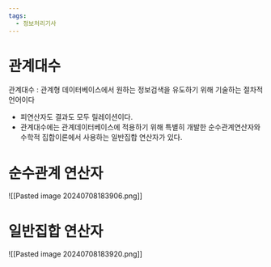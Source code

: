 ```yaml
---
tags:
  - 정보처리기사
---
```

# 관계대수

관계대수 : 관계형 데이터베이스에서 원하는 정보검색을 유도하기 위해 기술하는 절차적 언어이다

- 피연산자도 결과도 모두 릴레이션이다.
- 관계대수에는 관계데이터베이스에 적용하기 위해 특별히 개발한 순수관계연산자와 수학적 집합이론에서 사용하는 일반집합 연산자가 있다. 

# 순수관계 연산자

![[Pasted image 20240708183906.png]]
# 일반집합 연산자

![[Pasted image 20240708183920.png]]